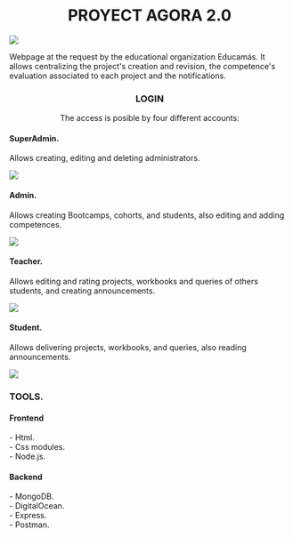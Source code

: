 

<h1 align="center">PROYECT AGORA 2.0</h1>

<img src="http://drive.google.com/uc?export=view&id=1VfOr1NTS5OZ4CkLkakPsUaK0OAAlN5Y1">

<p>Webpage at the request by the educational organization Educamás. It allows centralizing the project's creation and revision, the competence's evaluation associated to each project and the notifications.</p>

<h3 align="center">LOGIN</h3>
<p align="center">The access is posible by four different accounts:</p>
  
<h4>SuperAdmin.</h4>
<p>Allows creating, editing and deleting administrators.</p>
<img src="http://drive.google.com/uc?export=view&id=16sfgi5NHPjy_AeNHUKfoo8F9xE0S2cez">

<h4>Admin.</h4>
<p>Allows creating Bootcamps, cohorts, and students, also editing and adding competences.</p>
<img src="http://drive.google.com/uc?export=view&id=1KQC5e298WV6rre7nl2hB5KgnN_gku7Lg">

<h4>Teacher.</h4>
<p>Allows editing and rating projects, workbooks and queries of others students, and creating announcements.</p>
<img src="http://drive.google.com/uc?export=1al2LCSfTPtakYNTK7EFr9yr1HaSyDKv-">


<h4>Student.</h4>
<p>Allows delivering projects, workbooks, and queries, also reading announcements.</p>
<img src="http://drive.google.com/uc?export=view&id=12eoQR8cI1sWvvwP6kiDmDtE5Z6jgUrHt">

<h3>TOOLS.</h3>
<h4>Frontend</h4>
<p>- Html.</br>- Css modules.</br>- Node.js.

<h4>Backend</h4>
<p>- MongoDB.</br>- DigitalOcean.</br>- Express.</br>- Postman.













